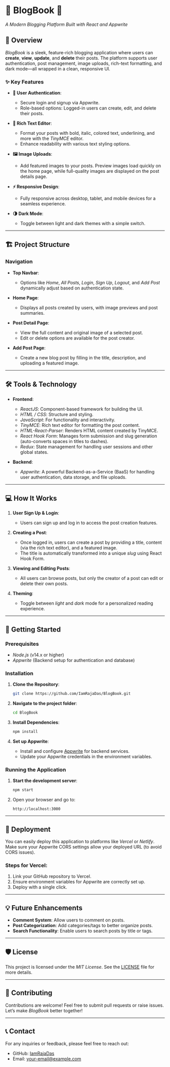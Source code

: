 # 🌟 **BlogBook** 🌟  
*A Modern Blogging Platform Built with React and Appwrite*

## 🚀 Overview

*BlogBook* is a sleek, feature-rich blogging application where users can **create**, **view**, **update**, and **delete** their posts. The platform supports user authentication, post management, image uploads, rich-text formatting, and dark mode—all wrapped in a clean, responsive UI.

### ✨ Key Features

- **🔐 User Authentication**:
  - Secure login and signup via Appwrite.
  - Role-based options: Logged-in users can create, edit, and delete their posts.

- **📝 Rich Text Editor**:
  - Format your posts with bold, italic, colored text, underlining, and more with the *TinyMCE* editor.
  - Enhance readability with various text styling options.

- **🖼 Image Uploads**:
  - Add featured images to your posts. Preview images load quickly on the home page, while full-quality images are displayed on the post details page.

- **⚡ Responsive Design**:
  - Fully responsive across desktop, tablet, and mobile devices for a seamless experience.

- **🌗 Dark Mode**:
  - Toggle between light and dark themes with a simple switch.

---

## 🏗 Project Structure

### Navigation

- **Top Navbar**:
  - Options like *Home*, *All Posts*, *Login*, *Sign Up*, *Logout*, and *Add Post* dynamically adjust based on authentication state.

- **Home Page**:
  - Displays all posts created by users, with image previews and post summaries.

- **Post Detail Page**:
  - View the full content and original image of a selected post.
  - Edit or delete options are available for the post creator.

- **Add Post Page**:
  - Create a new blog post by filling in the title, description, and uploading a featured image.

---

## 🛠 Tools & Technology

- **Frontend**:
  - *ReactJS*: Component-based framework for building the UI.
  - *HTML / CSS*: Structure and styling.
  - *JavaScript*: For functionality and interactivity.
  - *TinyMCE*: Rich text editor for formatting the post content.
  - *HTML-React-Parser*: Renders HTML content created by TinyMCE.
  - *React Hook Form*: Manages form submission and slug generation (auto-converts spaces in titles to dashes).
  - *Redux*: State management for handling user sessions and other global states.

- **Backend**:
  - *Appwrite*: A powerful Backend-as-a-Service (BaaS) for handling user authentication, data storage, and file uploads.

---

## 💻 How It Works

1. **User Sign Up & Login**:
   - Users can sign up and log in to access the post creation features.

2. **Creating a Post**:
   - Once logged in, users can create a post by providing a title, content (via the rich text editor), and a featured image.
   - The title is automatically transformed into a unique *slug* using React Hook Form.

3. **Viewing and Editing Posts**:
   - All users can browse posts, but only the creator of a post can edit or delete their own posts.

4. **Theming**:
   - Toggle between *light* and *dark* mode for a personalized reading experience.

---

## 🔧 Getting Started

### Prerequisites

- *Node.js* (v14.x or higher)
- *Appwrite* (Backend setup for authentication and database)

### Installation

1. **Clone the Repository**:

    ```bash
    git clone https://github.com/IamRajaDas/BlogBook.git
    ```

2. **Navigate to the project folder**:

    ```bash
    cd BlogBook
    ```

3. **Install Dependencies**:

    ```bash
    npm install
    ```

4. **Set up Appwrite**:
   - Install and configure [Appwrite](https://appwrite.io/) for backend services.
   - Update your Appwrite credentials in the environment variables.

### Running the Application

1. **Start the development server**:

    ```bash
    npm start
    ```

2. Open your browser and go to:

    ```
    http://localhost:3000
    ```

---

## 🚀 Deployment

You can easily deploy this application to platforms like *Vercel* or *Netlify*. Make sure your Appwrite CORS settings allow your deployed URL (to avoid CORS issues).

### Steps for Vercel:

1. Link your GitHub repository to Vercel.
2. Ensure environment variables for Appwrite are correctly set up.
3. Deploy with a single click.

---

## 💡 Future Enhancements

- **Comment System**: Allow users to comment on posts.
- **Post Categorization**: Add categories/tags to better organize posts.
- **Search Functionality**: Enable users to search posts by title or tags.

---

## 🛡 License

This project is licensed under the *MIT License*. See the [LICENSE](LICENSE) file for more details.

---

## 🤝 Contributing

Contributions are welcome! Feel free to submit pull requests or raise issues. Let’s make *BlogBook* better together!

---

## 📞 Contact

For any inquiries or feedback, please feel free to reach out:

- GitHub: [IamRajaDas](https://github.com/IamRajaDas)
- Email: [your-email@example.com](mailto:your-email@example.com)


 
